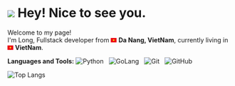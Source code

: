 <h1><img src="https://emojis.slackmojis.com/emojis/images/1531849430/4246/blob-sunglasses.gif?1531849430" width="30"/> Hey! Nice to see you.</h1>


<p>Welcome to my page! </br> I'm Long, Fullstack developer from <img src="icon/vietnam.svg" width="13"/> <b>Da Nang, VietNam</b>, currently living in <img src="icon/vietnam.svg" width="13"/> <b>VietNam</b>. </p>


**Languages and Tools:** 
![Python](https://img.shields.io/badge/-Python-black?logo=Python&style=social)&nbsp;&nbsp;
![GoLang](https://img.shields.io/badge/Go-00ADD8?style=for-the-badge&logo=go&logoColor=white)&nbsp;&nbsp;
![Git](https://img.shields.io/badge/-Git-black?logo=git&style=social)&nbsp;&nbsp;
![GitHub](https://img.shields.io/badge/-GitHub-black?logo=github&style=social)&nbsp;&nbsp;


![Top Langs](https://github-readme-stats.vercel.app/api/top-langs/?username=longgggg1310&hide=TeX&layout=compact)


